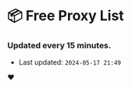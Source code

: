 # :package: Free Proxy List
### Updated every 15 minutes.

- Last updated: `2024-05-17 21:49`

:heart:
